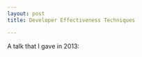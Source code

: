 ```yaml
---
layout: post
title: Developer Effectiveness Techniques

---
```


A talk that I gave in 2013:

<script async class="speakerdeck-embed" data-id="f46e8f908585013211026283ad38fb56" data-ratio="1.2994923857868" src="//speakerdeck.com/assets/embed.js"></script>
